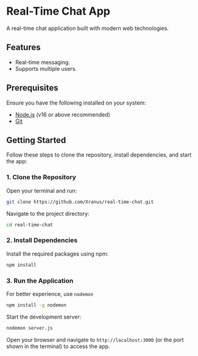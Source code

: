 # Real-Time Chat App

A real-time chat application built with modern web technologies.

## Features

- Real-time messaging.
- Supports multiple users.

## Prerequisites

Ensure you have the following installed on your system:
- [Node.js](https://nodejs.org/) (v16 or above recommended)
- [Git](https://git-scm.com/)

## Getting Started

Follow these steps to clone the repository, install dependencies, and start the app:

### 1. Clone the Repository

Open your terminal and run:
```bash
git clone https://github.com/Xranus/real-time-chat.git
```

Navigate to the project directory:
```bash
cd real-time-chat
```

### 2. Install Dependencies

Install the required packages using npm:
```bash
npm install
```

### 3. Run the Application
For better experience, use `nodemon`
```bash
npm install -g nodemon
```

Start the development server:
```bash
nodemon server.js
```

Open your browser and navigate to `http://localhost:3000` (or the port shown in the terminal) to access the app.
